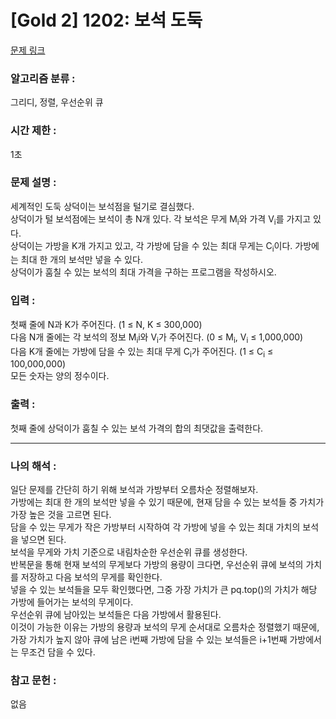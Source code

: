 [Gold 2] 1202: 보석 도둑
====================================  
[문제 링크](https://www.acmicpc.net/problem/1202)  

### 알고리즘 분류 :  
그리디, 정렬, 우선순위 큐

### 시간 제한 :  
1초   

### 문제 설명 :  
세계적인 도둑 상덕이는 보석점을 털기로 결심했다.  
상덕이가 털 보석점에는 보석이 총 N개 있다. 각 보석은 무게 M<sub>i</sub>와 가격 V<sub>i</sub>를 가지고 있다.  
상덕이는 가방을 K개 가지고 있고, 각 가방에 담을 수 있는 최대 무게는 C<sub>i</sub>이다. 가방에는 최대 한 개의 보석만 넣을 수 있다.  
상덕이가 훔칠 수 있는 보석의 최대 가격을 구하는 프로그램을 작성하시오.  

### 입력 :   
첫째 줄에 N과 K가 주어진다. (1 ≤ N, K ≤ 300,000)  
다음 N개 줄에는 각 보석의 정보 M<sub>i</sub>i와 V<sub>i</sub>가 주어진다. (0 ≤ M<sub>i</sub>, V<sub>i</sub> ≤ 1,000,000)  
다음 K개 줄에는 가방에 담을 수 있는 최대 무게 C<sub>i</sub>가 주어진다. (1 ≤ C<sub>i</sub> ≤ 100,000,000)  
모든 숫자는 양의 정수이다.  

### 출력 :   
첫째 줄에 상덕이가 훔칠 수 있는 보석 가격의 합의 최댓값을 출력한다.  

-----------------------------------------------------------  
### 나의 해석 :  
일단 문제를 간단히 하기 위해 보석과 가방부터 오름차순 정렬해보자.  
가방에는 최대 한 개의 보석만 넣을 수 있기 때문에, 현재 담을 수 있는 보석들 중 가치가 가장 높은 것을 고르면 된다.  
담을 수 있는 무게가 작은 가방부터 시작하여 각 가방에 넣을 수 있는 최대 가치의 보석을 넣으면 된다.  
보석을 무게와 가치 기준으로 내림차순한 우선순위 큐를 생성한다.  
반복문을 통해 현재 보석의 무게보다 가방의 용량이 크다면, 우선순위 큐에 보석의 가치를 저장하고 다음 보석의 무게를 확인한다.  
넣을 수 있는 보석들을 모두 확인했다면, 그중 가장 가치가 큰 pq.top()의 가치가 해당 가방에 들어가는 보석의 무게이다.  
우선순위 큐에 남아있는 보석들은 다음 가방에서 활용된다.  
이것이 가능한 이유는 가방의 용량과 보석의 무게 순서대로 오름차순 정렬했기 때문에,  
가장 가치가 높지 않아 큐에 남은 i번째 가방에 담을 수 있는 보석들은 i+1번째 가방에서는 무조건 담을 수 있다.  

### 참고 문헌 :  
없음  
